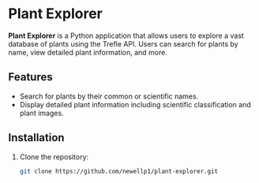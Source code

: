 # Plant Explorer

**Plant Explorer** is a Python application that allows users to explore a vast database of plants using the Trefle API. Users can search for plants by name, view detailed plant information, and more.

## Features
- Search for plants by their common or scientific names.
- Display detailed plant information including scientific classification and plant images.

## Installation

1. Clone the repository:
   ```bash
   git clone https://github.com/newellp1/plant-explorer.git
